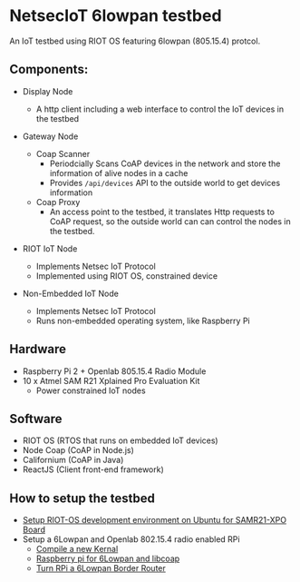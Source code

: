 # NetsecIoT 6lowpan testbed
An IoT testbed using RIOT OS featuring 6lowpan (805.15.4) protcol.

## Components:
* Display Node
  - A http client including a web interface to control the IoT devices in the testbed
* Gateway Node
  - Coap Scanner
    - Periodcially Scans CoAP devices in the network and store the information of alive nodes in a cache
    - Provides `/api/devices` API to the outside world to get devices information
  - Coap Proxy
    - An access point to the testbed, it translates Http requests to CoAP request, so the outside world can
      can control the nodes in the testbed.
      
* RIOT IoT Node
  - Implements Netsec IoT Protocol
  - Implemented using RIOT OS, constrained device
  
* Non-Embedded IoT Node
  - Implements Netsec IoT Protocol
  - Runs non-embedded operating system, like Raspberry Pi

## Hardware
* Raspberry Pi 2 + Openlab 805.15.4 Radio Module
* 10 x Atmel SAM R21 Xplained Pro Evaluation Kit
  - Power constrained IoT nodes
  
## Software
* RIOT OS (RTOS that runs on embedded IoT devices)
* Node Coap (CoAP in Node.js)
* Californium (CoAP in Java)
* ReactJS (Client front-end framework)

## How to setup the testbed
* [Setup RIOT-OS development environment on Ubuntu for SAMR21-XPO Board](https://github.com/Lightertu/6Lowpan-testbed/tree/master/setups/AtmelSAMR21-RIOT-Ubuntu)
* Setup a 6Lowpan and Openlab 802.15.4 radio enabled RPi
  - [Compile a new Kernal](https://github.com/Lightertu/6Lowpan-testbed/tree/master/setups/RPi-802.15.4/6Lowpan-Kernel)
  - [Raspberry pi for 6Lowpan and libcoap](https://github.com/Lightertu/6Lowpan-testbed/tree/master/setups/RPi-802.15.4/Config-RPi)
  - [Turn RPi a 6Lowpan Border Router](https://github.com/Lightertu/6Lowpan-testbed/tree/master/setups/RPi-802.15.4/RPi-6LBR)
